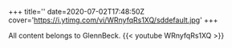 +++
title=''
date=2020-07-02T17:48:50Z
cover='https://i.ytimg.com/vi/WRnyfqRs1XQ/sddefault.jpg'
+++

All content belongs to GlennBeck.
{{< youtube WRnyfqRs1XQ >}}
